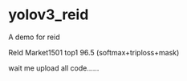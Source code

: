 # yolov3_reid
A demo for reid

ReId Market1501 top1 96.5 (softmax+triploss+mask)

wait me upload all code......
